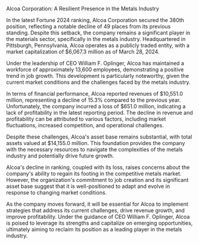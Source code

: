 Alcoa Corporation: A Resilient Presence in the Metals Industry

In the latest Fortune 2024 ranking, Alcoa Corporation secured the 380th position, reflecting a notable decline of 49 places from its previous standing. Despite this setback, the company remains a significant player in the materials sector, specifically in the metals industry. Headquartered in Pittsburgh, Pennsylvania, Alcoa operates as a publicly traded entity, with a market capitalization of $6,067.3 million as of March 28, 2024.

Under the leadership of CEO William F. Oplinger, Alcoa has maintained a workforce of approximately 13,600 employees, demonstrating a positive trend in job growth. This development is particularly noteworthy, given the current market conditions and the challenges faced by the metals industry.

In terms of financial performance, Alcoa reported revenues of $10,551.0 million, representing a decline of 15.3% compared to the previous year. Unfortunately, the company incurred a loss of $651.0 million, indicating a lack of profitability in the latest reporting period. The decline in revenue and profitability can be attributed to various factors, including market fluctuations, increased competition, and operational challenges.

Despite these challenges, Alcoa's asset base remains substantial, with total assets valued at $14,155.0 million. This foundation provides the company with the necessary resources to navigate the complexities of the metals industry and potentially drive future growth.

Alcoa's decline in ranking, coupled with its loss, raises concerns about the company's ability to regain its footing in the competitive metals market. However, the organization's commitment to job creation and its significant asset base suggest that it is well-positioned to adapt and evolve in response to changing market conditions.

As the company moves forward, it will be essential for Alcoa to implement strategies that address its current challenges, drive revenue growth, and improve profitability. Under the guidance of CEO William F. Oplinger, Alcoa is poised to leverage its strengths and capitalize on emerging opportunities, ultimately aiming to reclaim its position as a leading player in the metals industry.